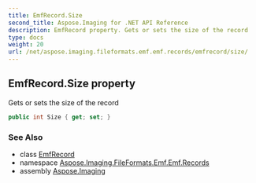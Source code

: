 ```yaml
---
title: EmfRecord.Size
second_title: Aspose.Imaging for .NET API Reference
description: EmfRecord property. Gets or sets the size of the record
type: docs
weight: 20
url: /net/aspose.imaging.fileformats.emf.emf.records/emfrecord/size/
---
```

## EmfRecord.Size property

Gets or sets the size of the record

```csharp
public int Size { get; set; }
```

### See Also

* class [EmfRecord](../)
* namespace [Aspose.Imaging.FileFormats.Emf.Emf.Records](../../emfrecord/)
* assembly [Aspose.Imaging](../../../)


